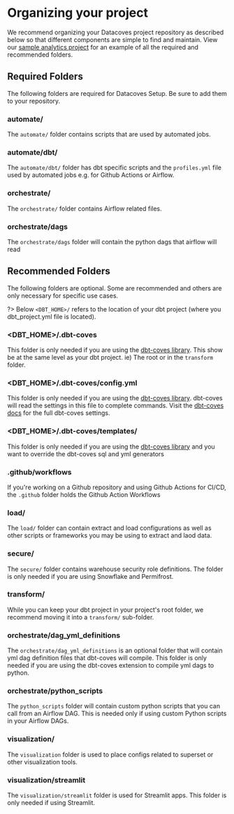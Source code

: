 # Organizing your project

We recommend organizing your Datacoves project repository as described below so that different components are simple to find and maintain. View our <a href="https://github.com/datacoves/balboa" target="_blank" rel="noopener">sample analytics project</a> for an example of all the required and recommended folders.

## Required Folders
The following folders are required for Datacoves Setup. Be sure to add them to your repository. 

### automate/

The `automate/` folder contains scripts that are used by automated jobs.

### automate/dbt/

The `automate/dbt/` folder has dbt specific scripts and the `profiles.yml` file used by automated jobs e.g. for Github Actions or Airflow.

### orchestrate/

The `orchestrate/` folder contains Airflow related files.

### orchestrate/dags

The `orchestrate/dags` folder will contain the python dags that airflow will read

## Recommended Folders
The following folders are optional. Some are recommended and others are only necessary for specific use cases. 

?> Below `<DBT_HOME>/` refers to the location of your dbt project (where you dbt_project.yml file is located).

### <DBT_HOME>/.dbt-coves
This folder is only needed if you are using the [dbt-coves library](https://github.com/datacoves/dbt-coves?tab=readme-ov-file#dbt-coves). This show be at the same level as your dbt project. ie) The root or in the `transform` folder. 

### <DBT_HOME>/.dbt-coves/config.yml
This folder is only needed if you are using the [dbt-coves library](https://github.com/datacoves/dbt-coves?tab=readme-ov-file#dbt-coves). dbt-coves will read the settings in this file to complete commands. Visit the [dbt-coves docs](https://github.com/datacoves/dbt-coves?tab=readme-ov-file#settings) for the full dbt-coves settings.

### <DBT_HOME>/.dbt-coves/templates/
This folder is only needed if you are using the [dbt-coves library](https://github.com/datacoves/dbt-coves?tab=readme-ov-file#dbt-coves) and you want to override the dbt-coves sql and yml generators  

### .github/workflows

If you're working on a Github repository and using Github Actions for CI/CD, the `.github` folder holds the Github Action Workflows

### load/

The `load/` folder can contain extract and load configurations as well as other scripts or frameworks you may be using to extract and laod data.

### secure/

The `secure/` folder contains warehouse security role definitions. The folder is only needed if you are using Snowflake and Permifrost.

### transform/

While you can keep your dbt project in your project's root folder, we recommend moving it into a `transform/` sub-folder.

### orchestrate/dag_yml_definitions

The `orchestrate/dag_yml_definitions` is an optional folder that will contain yml dag definition files that dbt-coves will compile. This folder is only needed if you are using the dbt-coves extension to compile yml dags to python.

### orchestrate/python_scripts
The `python_scripts` folder will contain custom python scripts that you can call from an Airflow DAG. This is needed only if using custom Python scripts in your Airflow DAGs.

### visualization/
The `visualization` folder is used to place configs related to superset or other visualization tools.

### visualization/streamlit
The `visualization/streamlit` folder is used for Streamlit apps. This folder is only needed if using Streamlit.
